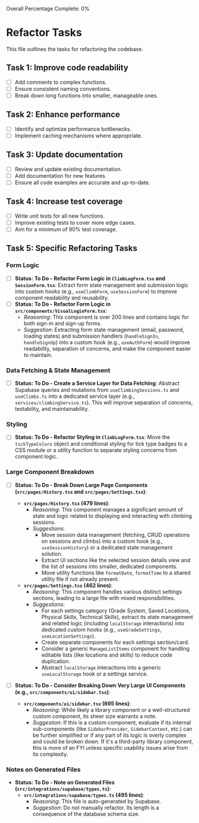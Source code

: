 Overall Percentage Complete: 0%

# Refactor Tasks

This file outlines the tasks for refactoring the codebase.

## Task 1: Improve code readability

- [ ] Add comments to complex functions.
- [ ] Ensure consistent naming conventions.
- [ ] Break down long functions into smaller, manageable ones.

## Task 2: Enhance performance

- [ ] Identify and optimize performance bottlenecks.
- [ ] Implement caching mechanisms where appropriate.

## Task 3: Update documentation

- [ ] Review and update existing documentation.
- [ ] Add documentation for new features.
- [ ] Ensure all code examples are accurate and up-to-date.

## Task 4: Increase test coverage

- [ ] Write unit tests for all new functions.
- [ ] Improve existing tests to cover more edge cases.
- [ ] Aim for a minimum of 90% test coverage.

## Task 5: Specific Refactoring Tasks

### Form Logic
- [ ] **Status: To Do - Refactor Form Logic in `ClimbLogForm.tsx` and `SessionForm.tsx`**: Extract form state management and submission logic into custom hooks (e.g., `useClimbForm`, `useSessionForm`) to improve component readability and reusability.
- [ ] **Status: To Do - Refactor Form Logic in `src/components/VisualLoginForm.tsx`**:
    - *Reasoning*: This component is over 200 lines and contains logic for both sign-in and sign-up forms.
    - *Suggestion*: Extracting form state management (email, password, loading states) and submission handlers (`handleSignIn`, `handleSignUp`) into a custom hook (e.g., `useAuthForm`) would improve readability, separation of concerns, and make the component easier to maintain.

### Data Fetching & State Management
- [ ] **Status: To Do - Create a Service Layer for Data Fetching**: Abstract Supabase queries and mutations from `useClimbingSessions.ts` and `useClimbs.ts` into a dedicated service layer (e.g., `services/climbingService.ts`). This will improve separation of concerns, testability, and maintainability.

### Styling
- [ ] **Status: To Do - Refactor Styling in `ClimbLogForm.tsx`**: Move the `tickTypeColors` object and conditional styling for tick type badges to a CSS module or a utility function to separate styling concerns from component logic.

### Large Component Breakdown
- [ ] **Status: To Do - Break Down Large Page Components (`src/pages/History.tsx` and `src/pages/Settings.tsx`)**:
    - **`src/pages/History.tsx` (479 lines)**:
        - *Reasoning*: This component manages a significant amount of state and logic related to displaying and interacting with climbing sessions.
        - *Suggestions*:
            - Move session data management (fetching, CRUD operations on sessions and climbs) into a custom hook (e.g., `useSessionHistory`) or a dedicated state management solution.
            - Extract UI sections like the selected session details view and the list of sessions into smaller, dedicated components.
            - Move utility functions like `formatDate`, `formatTime` to a shared utility file if not already present.
    - **`src/pages/Settings.tsx` (462 lines)**:
        - *Reasoning*: This component handles various distinct settings sections, leading to a large file with mixed responsibilities.
        - *Suggestions*:
            - For each settings category (Grade System, Saved Locations, Physical Skills, Technical Skills), extract its state management and related logic (including `localStorage` interactions) into dedicated custom hooks (e.g., `useGradeSettings`, `useLocationSettings`).
            - Create separate components for each settings section/card.
            - Consider a generic `ManageListItems` component for handling editable lists (like locations and skills) to reduce code duplication.
            - Abstract `localStorage` interactions into a generic `useLocalStorage` hook or a settings service.

- [ ] **Status: To Do - Consider Breaking Down Very Large UI Components (e.g., `src/components/ui/sidebar.tsx`)**:
    - **`src/components/ui/sidebar.tsx` (695 lines)**:
        - *Reasoning*: While likely a library component or a well-structured custom component, its sheer size warrants a note.
        - *Suggestion*: If this is a custom component, evaluate if its internal sub-components (like `SidebarProvider`, `SidebarContent`, etc.) can be further simplified or if any part of its logic is overly complex and could be broken down. If it's a third-party library component, this is more of an FYI unless specific usability issues arise from its complexity.

### Notes on Generated Files
- **Status: To Do - Note on Generated Files (`src/integrations/supabase/types.ts`)**:
    - **`src/integrations/supabase/types.ts` (495 lines)**:
        - *Reasoning*: This file is auto-generated by Supabase.
        - *Suggestion*: Do not manually refactor. Its length is a consequence of the database schema size.
